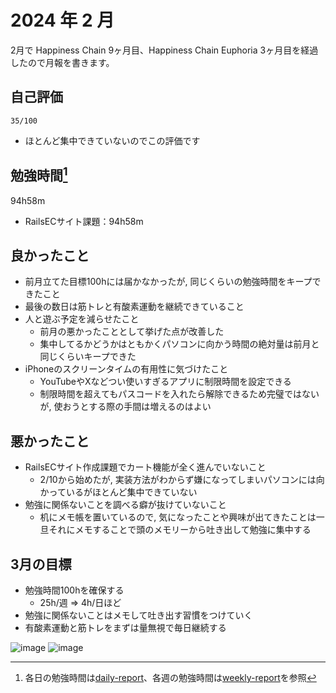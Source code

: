 # 2024 年 2 月
2月で Happiness Chain 9ヶ月目、Happiness Chain Euphoria 3ヶ月目を経過したので月報を書きます。

## 自己評価
```
35/100
```
- ほとんど集中できていないのでこの評価です

## 勉強時間[^1]
94h58m

- RailsECサイト課題：94h58m

## 良かったこと
- 前月立てた目標100hには届かなかったが, 同じくらいの勉強時間をキープできたこと
- 最後の数日は筋トレと有酸素運動を継続できていること
- 人と遊ぶ予定を減らせたこと
  - 前月の悪かったこととして挙げた点が改善した
  - 集中してるかどうかはともかくパソコンに向かう時間の絶対量は前月と同じくらいキープできた
- iPhoneのスクリーンタイムの有用性に気づけたこと
  - YouTubeやXなどつい使いすぎるアプリに制限時間を設定できる
  - 制限時間を超えてもパスコードを入れたら解除できるため完璧ではないが, 使おうとする際の手間は増えるのはよい

## 悪かったこと
- RailsECサイト作成課題でカート機能が全く進んでいないこと
  - 2/10から始めたが, 実装方法がわからず嫌になってしまいパソコンには向かっているがほとんど集中できていない
- 勉強に関係ないことを調べる癖が抜けていないこと
  - 机にメモ帳を置いているので, 気になったことや興味が出てきたことは一旦それにメモすることで頭のメモリーから吐き出して勉強に集中する

## 3月の目標
- 勉強時間100hを確保する
  - 25h/週 => 4h/日ほど
- 勉強に関係ないことはメモして吐き出す習慣をつけていく
- 有酸素運動と筋トレをまずは量無視で毎日継続する

[^1]: 各日の勉強時間は[daily-report](https://github.com/nil-ramuda/daily-report)、各週の勉強時間は[weekly-report](https://github.com/nil-ramuda/weekly-report)を参照

![image](https://github.com/nil-ramuda/monthly_report/assets/94735931/00c0891a-cb9d-4306-ba5d-67e633296e2d)
![image](https://github.com/nil-ramuda/monthly_report/assets/94735931/89aaf2f8-11bd-4b12-8fc7-1a82c6ecc7b2)
